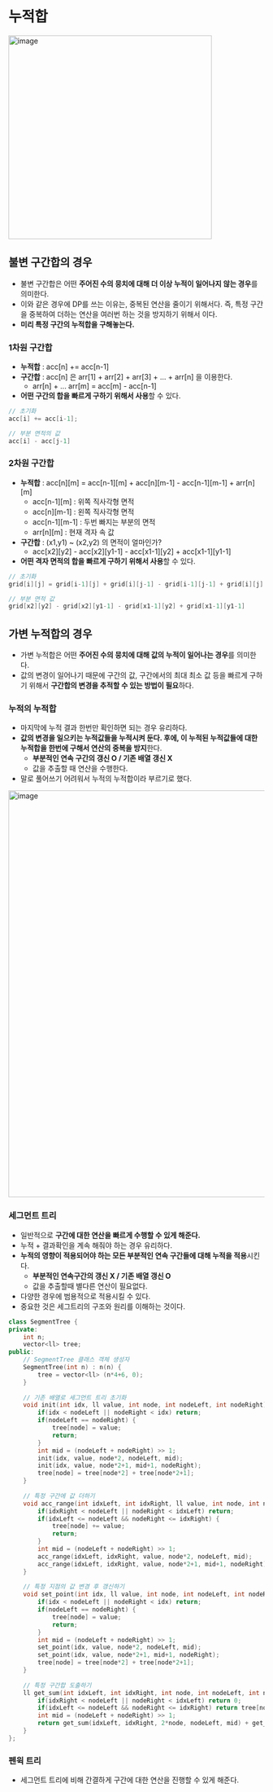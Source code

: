 # 누적합

<img width="400" alt="image" src="https://user-images.githubusercontent.com/59442344/201254488-1de80699-7654-4fc0-b655-9522458f04ed.png">

## 불변 구간합의 경우

- 불변 구간합은 어떤 **주어진 수의 뭉치에 대해 더 이상 누적이 일어나지 않는 경우**를 의미한다.
- 이와 같은 경우에 DP를 쓰는 이유는, 중복된 연산을 줄이기 위해서다. 즉, 특정 구간을 중복하여 더하는 연산을 여러번 하는 것을 방지하기 위해서 이다.
- **미리 특정 구간의 누적합을 구해놓는다.**

### 1차원 구간합

- **누적합** : acc[n] += acc[n-1]
- **구간합** : acc[n] 은 arr[1] + arr[2] + arr[3] + ... + arr[n] 을 이용한다.
    - arr[n] + ... arr[m] = acc[m] - acc[n-1]
- **어떤 구간의 합을 빠르게 구하기 위해서 사용**할 수 있다.

```cpp
// 초기화
acc[i] += acc[i-1];

// 부분 면적의 값
acc[i] - acc[j-1]
```

### 2차원 구간합

- **누적합** : acc[n][m] = acc[n-1][m] + acc[n][m-1] - acc[n-1][m-1] + arr[n][m]
    - acc[n-1][m] : 위쪽 직사각형 면적
    - acc[n][m-1] : 왼쪽 직사각형 면적
    - acc[n-1][m-1] : 두번 빠지는 부분의 면적
    - arr[n][m] : 현재 격자 속 값
- **구간합** : (x1,y1) ~ (x2,y2) 의 면적이 얼마인가?
    - acc[x2][y2] - acc[x2][y1-1] - acc[x1-1][y2] + acc[x1-1][y1-1]
- **어떤 격자 면적의 합을 빠르게 구하기 위해서 사용**할 수 있다.

```cpp
// 초기화
grid[i][j] = grid[i-1][j] + grid[i][j-1] - grid[i-1][j-1] + grid[i][j]

// 부분 면적 값
grid[x2][y2] - grid[x2][y1-1] - grid[x1-1][y2] + grid[x1-1][y1-1]
```

## 가변 누적합의 경우

- 가변 누적합은 어떤 **주어진 수의 뭉치에 대해 값의 누적이 일어나는 경우**를 의미한다.
- 값의 변경이 일어나기 때문에 구간의 값, 구간에서의 최대 최소 값 등을 빠르게 구하기 위해서 **구간합의 변경을 추적할 수 있는 방법이 필요**하다.

### 누적의 누적합

- 마지막에 누적 결과 한번만 확인하면 되는 경우 유리하다.
- **값의 변경을 일으키는 누적값들을 누적시켜 둔다. 후에, 이 누적된 누적값들에 대한 누적합을 한번에 구해서 연산의 중복을 방지**한다.
    - **부분적인 연속 구간의 갱신 O / 기존 배열 갱신 X**
    - 값을 추출할 때 연산을 수행한다.
- 말로 풀어쓰기 어려워서 누적의 누적합이라 부르기로 했다.

<img width="799" alt="image" src="https://user-images.githubusercontent.com/59442344/201331779-75d174a7-bdf5-4fb9-9a25-78ae87048a6b.png">

  
### 세그먼트 트리

- 일반적으로 **구간에 대한 연산을 빠르게 수행할 수 있게 해준다.**
- 누적 + 결과확인을 계속 해줘야 하는 경우 유리하다.
- **누적의 영향이 적용되어야 하는 모든 부분적인 연속 구간들에 대해 누적을 적용**시킨다.
    - **부분적인 연속구간의 갱신 X / 기존 배열 갱신 O**
    - 값을 추출할때 별다른 연산이 필요없다.
- 다양한 경우에 범용적으로 적용시킬 수 있다.
- 중요한 것은 세그트리의 구조와 원리를 이해하는 것이다.
    
```cpp
class SegmentTree {
private:
    int n;
    vector<ll> tree;
public:
    // SegmentTree 클래스 객체 생성자
    SegmentTree(int n) : n(n) {
        tree = vector<ll> (n*4+6, 0);
    }
    
    // 기존 배열로 세그먼트 트리 초기화
    void init(int idx, ll value, int node, int nodeLeft, int nodeRight) {
        if(idx < nodeLeft || nodeRight < idx) return;
        if(nodeLeft == nodeRight) {
            tree[node] = value;
            return;
        }
        int mid = (nodeLeft + nodeRight) >> 1;
        init(idx, value, node*2, nodeLeft, mid);
        init(idx, value, node*2+1, mid+1, nodeRight);
        tree[node] = tree[node*2] + tree[node*2+1];
    }
    
    // 특정 구간에 값 더하기
    void acc_range(int idxLeft, int idxRight, ll value, int node, int nodeLeft, int nodeRight) {
        if(idxRight < nodeLeft || nodeRight < idxLeft) return;
        if(idxLeft <= nodeLeft && nodeRight <= idxRight) {
            tree[node] += value;
            return;
        }
        int mid = (nodeLeft + nodeRight) >> 1;
        acc_range(idxLeft, idxRight, value, node*2, nodeLeft, mid);
        acc_range(idxLeft, idxRight, value, node*2+1, mid+1, nodeRight);
    }
    
    // 특정 지점의 값 변경 후 갱신하기
    void set_point(int idx, ll value, int node, int nodeLeft, int nodeRight) {
        if(idx < nodeLeft || nodeRight < idx) return;
        if(nodeLeft == nodeRight) {
            tree[node] = value;
            return;
        }
        int mid = (nodeLeft + nodeRight) >> 1;
        set_point(idx, value, node*2, nodeLeft, mid);
        set_point(idx, value, node*2+1, mid+1, nodeRight);
        tree[node] = tree[node*2] + tree[node*2+1];
    }
    
    // 특정 구간합 도출하기
    ll get_sum(int idxLeft, int idxRight, int node, int nodeLeft, int nodeRight) {
        if(idxRight < nodeLeft || nodeRight < idxLeft) return 0;
        if(idxLeft <= nodeLeft && nodeRight <= idxRight) return tree[node];
        int mid = (nodeLeft + nodeRight) >> 1;
        return get_sum(idxLeft, idxRight, 2*node, nodeLeft, mid) + get_sum(idxLeft, idxRight, 2*node+1, mid+1, nodeRight);
    }
};
```

### 펜윅 트리

- 세그먼트 트리에 비해 간결하게 구간에 대한 연산을 진행할 수 있게 해준다.
